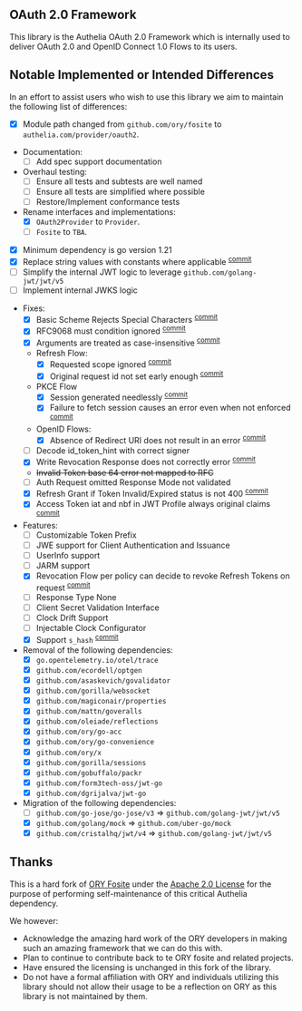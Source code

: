 ## OAuth 2.0 Framework

This library is the Authelia OAuth 2.0 Framework which is internally used to
deliver OAuth 2.0 and OpenID Connect 1.0 Flows to its users.

## Notable Implemented or Intended Differences

In an effort to assist users who wish to use this library we aim to maintain the
following list of differences:

- [x] Module path changed from `github.com/ory/fosite` to
      `authelia.com/provider/oauth2`.
- Documentation:
  - [ ] Add spec support documentation
- Overhaul testing:
  - [ ] Ensure all tests and subtests are well named
  - [ ] Ensure all tests are simplified where possible
  - [ ] Restore/Implement conformance tests
- Rename interfaces and implementations:
  - [x] `OAuth2Provider` to `Provider`.
  - [ ] `Fosite` to `TBA`.
- [x] Minimum dependency is go version 1.21
- [x] Replace string values with constants where applicable
      <sup>[commit](https://github.com/authelia/oauth2-provider/commit/de536dc0c9cd5f080c387621799e644319587bd0)</sup>
- [ ] Simplify the internal JWT logic to leverage `github.com/golang-jwt/jwt/v5`
- [ ] Implement internal JWKS logic
- Fixes:
  - [x] Basic Scheme Rejects Special Characters
        <sup>[commit](https://github.com/authelia/oauth2-provider/commit/2314625eb1f21987a9199fb1cdf6da6cee4df965)</sup>
  - [x] RFC9068 must condition ignored
        <sup>[commit](https://github.com/authelia/oauth2-provider/commit/c6e7a18ee9066b8c17c6f30a180d44507e2e2ff1)</sup>
  - [x] Arguments are treated as case-insensitive
        <sup>[commit](https://github.com/authelia/oauth2-provider/commit/8418ced18790dc885e5baa0733e93410f3a3a994)
  - Refresh Flow:
    - [x] Requested scope ignored
          <sup>[commit](https://github.com/authelia/oauth2-provider/commit/6584d3495422a97ef9aba92e762ffaebce010dd0)</sup>
    - [x] Original request id not set early enough
          <sup>[commit](https://github.com/authelia/oauth2-provider/commit/6584d3495422a97ef9aba92e762ffaebce010dd0)</sup>
  - PKCE Flow
    - [x] Session generated needlessly
          <sup>[commit](https://github.com/authelia/oauth2-provider/commit/dbdadf5dee92d13683eeacaa198c28d6704ddb1c)</sup>
    - [x] Failure to fetch session causes an error even when not enforced
          <sup>[commit](https://github.com/authelia/oauth2-provider/commit/dbdadf5dee92d13683eeacaa198c28d6704ddb1c)</sup>
  - OpenID Flows:
    - [x] Absence of Redirect URI does not result in an error
          <sup>[commit](https://github.com/authelia/oauth2-provider/commit/f4652d60c850d167da00e2d2fe9096776eff9465)</sup>
  - [ ] Decode id_token_hint with correct signer
  - [x] Write Revocation Response does not correctly error
        <sup>[commit](https://github.com/authelia/oauth2-provider/commit/6dffe2d9bdc3fc974f7c2c865aef2a8b2cb78402)</sup>
  - ~~Invalid Token base 64 error not mapped to RFC~~
  - [ ] Auth Request omitted Response Mode not validated
  - [x] Refresh Grant if Token Invalid/Expired status is not 400
        <sup>[commit](https://github.com/authelia/oauth2-provider/commit/8e58bcae054dffbad1c920e0bbaa022dfac71f66)</sup>
  - [x] Access Token iat and nbf in JWT Profile always original claims
        <sup>[commit](https://github.com/authelia/oauth2-provider/commit/a87d91df762a8fe26282145ba9dace0461f31b4d)</sup>
- Features:
  - [ ] Customizable Token Prefix
  - [ ] JWE support for Client Authentication and Issuance
  - [ ] UserInfo support
  - [ ] JARM support
  - [x] Revocation Flow per policy can decide to revoke Refresh Tokens on
        request <sup>[commit](e3ffc451f1c7056494f9dc3e51d47e84f12357de)</sup>
  - [ ] Response Type None
  - [ ] Client Secret Validation Interface
  - [ ] Clock Drift Support
  - [ ] Injectable Clock Configurator
  - [x] Support `s_hash`
        <sup>[commit](https://github.com/authelia/oauth2-provider/commit/edbbbe9467c70a2578db4b9af4d6cd319f74886e)</sup>
- Removal of the following dependencies:
  - [x] `go.opentelemetry.io/otel/trace`
  - [x] `github.com/ecordell/optgen`
  - [x] `github.com/asaskevich/govalidator `
  - [x] `github.com/gorilla/websocket`
  - [x] `github.com/magiconair/properties`
  - [x] `github.com/mattn/goveralls`
  - [x] `github.com/oleiade/reflections`
  - [x] `github.com/ory/go-acc`
  - [x] `github.com/ory/go-convenience`
  - [x] `github.com/ory/x`
  - [x] `github.com/gorilla/sessions`
  - [x] `github.com/gobuffalo/packr`
  - [x] `github.com/form3tech-oss/jwt-go`
  - [x] `github.com/dgrijalva/jwt-go`
- Migration of the following dependencies:
  - [ ] `github.com/go-jose/go-jose/v3` => `github.com/golang-jwt/jwt/v5`
  - [x] `github.com/golang/mock` => `github.com/uber-go/mock`
  - [x] `github.com/cristalhq/jwt/v4` => `github.com/golang-jwt/jwt/v5`

## Thanks

This is a hard fork of [ORY Fosite](https://github.com/ory/fosite) under the
[Apache 2.0 License](LICENSE) for the purpose of performing self-maintenance of
this critical Authelia dependency.

We however:

- Acknowledge the amazing hard work of the ORY developers in making such an
  amazing framework that we can do this with.
- Plan to continue to contribute back to te ORY fosite and related projects.
- Have ensured the licensing is unchanged in this fork of the library.
- Do not have a formal affiliation with ORY and individuals utilizing this
  library should not allow their usage to be a reflection on ORY as this library
  is not maintained by them.
